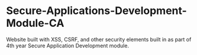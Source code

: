 # Secure-Applications-Development-Module-CA
Website built with XSS, CSRF, and other security elements built in as part of 4th year Secure Application Development module.
